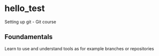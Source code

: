 # hello_test
Setting up git - Git course



## Foundamentals
Learn to use and understand tools as for example branches or repositories
